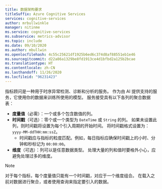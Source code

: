 ```yaml
---
title: 数据架构要求
titleSuffix: Azure Cognitive Services
services: cognitive-services
author: mrbullwinkle
manager: nitinme
ms.service: cognitive-services
ms.subservice: metrics-advisor
ms.topic: include
ms.date: 09/10/2020
ms.author: mbullwin
ms.openlocfilehash: 4c55c25621df1925b6ed6c374d8af88551eb1e46
ms.sourcegitcommit: d22a86a1329be8fd1913ce4d1bfbd2a125b2bcae
ms.translationtype: HT
ms.contentlocale: zh-CN
ms.lasthandoff: 11/26/2020
ms.locfileid: "96231423"
---
```

指标顾问是一种用于时序异常检测、诊断和分析的服务。 作为由 AI 提供支持的服务，它使用你的数据来训练所使用的模型。 服务接受具有以下各列的聚合数据表：

* **度量值**（必需）：一个或多个包含数值的列。
* **时间戳**（可选）：零个或一个类型为 `DateTime` 或 `String` 的列。 如果未设置此列，则时间戳将设置为每个引入周期的开始时间。 将时间戳格式设置为：`yyyy-MM-ddTHH:mm:ssZ`。 
  * 时间戳应与指标的粒度匹配。例如，每日指标应确保时间戳上的小时、分钟和秒标记为 `00:00:00`。
* **维度**（可选）：列可以是任意数据类型。 处理大量的列和值时要格外小心，应避免处理过多的维度。

> [!Note]
> 对于每个指标，每个度量值只能有一个时间戳，对应于一个维度组合。 在载入之前对数据进行聚合，或者使用查询来指定要引入的数据。